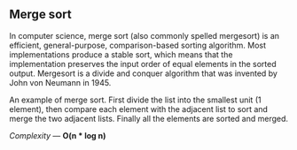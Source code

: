 ## Merge sort

In computer science, merge sort (also commonly spelled mergesort) is an efficient, general-purpose, comparison-based sorting algorithm. Most implementations produce a stable sort, which means that the implementation preserves the input order of equal elements in the sorted output. Mergesort is a divide and conquer algorithm that was invented by John von Neumann in 1945.

An example of merge sort. First divide the list into the smallest unit (1 element), then compare each element with the adjacent list to sort and merge the two adjacent lists. Finally all the elements are sorted and merged.

*Complexity* — **O(n * log n)**
